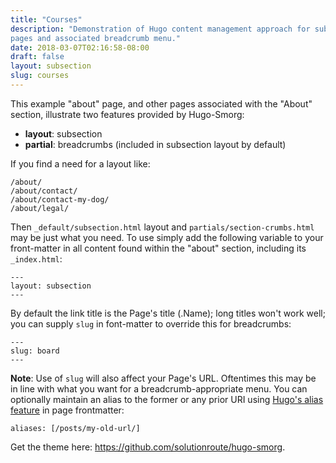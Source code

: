 ```yaml
---
title: "Courses"
description: "Demonstration of Hugo content management approach for subsection
pages and associated breadcrumb menu."
date: 2018-03-07T02:16:58-08:00
draft: false
layout: subsection
slug: courses
---
```



This example "about" page, and other pages associated with the "About" section,
illustrate two features provided by Hugo-Smorg:

* **layout**: subsection
* **partial**: breadcrumbs (included in subsection layout by default)

If you find a need for a layout like:

	/about/
	/about/contact/
	/about/contact-my-dog/
	/about/legal/

Then `_default/subsection.html` layout and `partials/section-crumbs.html` may be just
what you need. To use simply add the following variable to your front-matter in all
content found within the "about" section, including its `_index.html`:

	---
	layout: subsection
	---

By default the link title is the Page's title (.Name); long titles won't work
well; you can supply `slug` in font-matter to override this for breadcrumbs:

	---
	slug: board
	---

**Note**: Use of `slug` will also affect your Page's URL. Oftentimes this may
be in line with what you want for a breadcrumb-appropriate menu. You can
optionally maintain an alias to the former or any prior URI using [Hugo's alias
feature](https://gohugo.io/content-management/urls/#how-hugo-aliases-work) in
page frontmatter:

	aliases: [/posts/my-old-url/]


Get the theme here: https://github.com/solutionroute/hugo-smorg.

